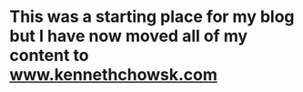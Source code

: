 # This was a starting place for my blog but I have now moved all of my content to www.kennethchowsk.com
